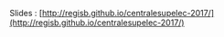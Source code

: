 Slides : [http://regisb.github.io/centralesupelec-2017/](http://regisb.github.io/centralesupelec-2017/)
